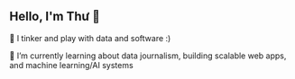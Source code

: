 ## Hello, I'm Thư 👋

🔭 I tinker and play with data and software :)

🌱 I’m currently learning about data journalism, building scalable web apps, and machine learning/AI systems
<!--
**thuinanutshell/thuinanutshell** is a ✨ _special_ ✨ repository because its `README.md` (this file) appears on your GitHub profile.

Here are some ideas to get you started:

- 🔭 I’m currently working on ...
- 🌱 I’m currently learning ...
- 👯 I’m looking to collaborate on ...
- 🤔 I’m looking for help with ...
- 💬 Ask me about ...
- 📫 How to reach me: ...
- 😄 Pronouns: ...
- ⚡ Fun fact: ...
-->
